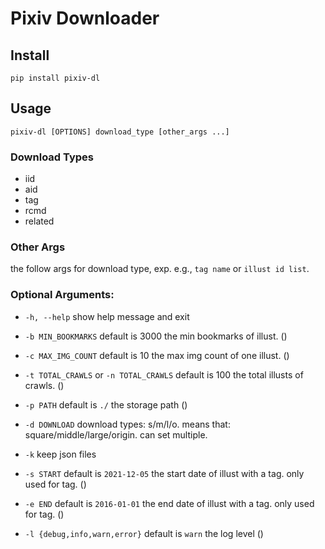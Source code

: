 # Pixiv Downloader

## Install

```shell
pip install pixiv-dl
```

## Usage

```shell
pixiv-dl [OPTIONS] download_type [other_args ...]
```

### Download Types

- iid
- aid
- tag
- rcmd
- related

### Other Args

the follow args for download type, exp. e.g., `tag name` or `illust id list`.

### Optional Arguments:

* `-h, --help`
    show help message and exit

* `-b MIN_BOOKMARKS`
    default is 3000
    the min bookmarks of illust. ()

* `-c MAX_IMG_COUNT`
    default is 10
    the max img count of one illust. ()

* `-t TOTAL_CRAWLS` or `-n TOTAL_CRAWLS`
    default is 100
    the total illusts of crawls. ()

* `-p PATH`
    default is `./`
    the storage path ()

* `-d DOWNLOAD`
    download types: s/m/l/o. means that: square/middle/large/origin. can set multiple.

* `-k`
    keep json files

* `-s START`
    default is `2021-12-05`
    the start date of illust with a tag. only used for tag. ()

* `-e END`
    default is `2016-01-01`
    the end date of illust with a tag. only used for tag. ()

* `-l {debug,info,warn,error}`
    default is `warn`
    the log level ()
